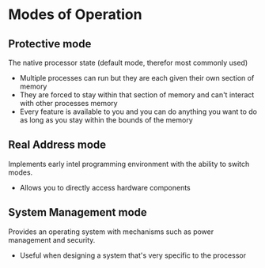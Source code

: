 # Modes of Operation
## Protective mode
The native processor state (default mode, therefor most commonly used)
- Multiple processes can run but they are each given their own section of memory
- They are forced to stay within that section of memory and can't interact with other processes memory
- Every feature is available to you and you can do anything you want to do as long as you stay within the bounds of the memory

## Real Address mode
Implements early intel programming environment with the ability to switch modes.
- Allows you to directly access hardware components

## System Management mode
Provides an operating system with mechanisms such as power management and security.
- Useful when designing a system that's very specific to the processor